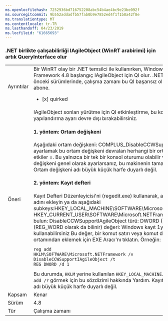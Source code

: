 ```yaml
---
ms.openlocfilehash: 7252936bd716752208abc54b4ae4bc9e23be092f
ms.sourcegitcommit: 9b552addadfb57fab0b9e7852ed4f1f1b8a42f8e
ms.translationtype: MT
ms.contentlocale: tr-TR
ms.lasthandoff: 04/23/2019
ms.locfileid: "61665693"
---
```

### <a name="net-interop-will-now-queryinterface-for-iagileobject-a-winrt-interface"></a>.NET birlikte çalışabilirliği IAgileObject (WinRT arabirimi) için artık QueryInterface olur

|   |   |
|---|---|
|Ayrıntılar|Bir WinRT olay bir .NET temsilci ile kullanırken, Windows ile .NET Framework 4.8 başlangıç IAgileObject için QI olur.  .NET Framework'ün önceki sürümlerinde, çalışma zamanı bu QI başarısız olur ve olaya abone.<ul><li>[x] quirked</li></ul>|
|Öneri|IAgileObject sonları yürütme için QI etkinleştirme, bu kod şu yapılandırma ayarı devre dışı bırakabilirsiniz. <h4>1. yöntem: Ortam değişkeni</h4> Aşağıdaki ortam değişkeni: COMPLUS_DisableCCWSupportIAgileObject ayarlamak bu ortam değişkeni devralan herhangi bir ortam 1 yöntemi etkiler =. Bu yalnızca bir tek bir konsol oturumu olabilir veya ortam değişkeni genel olarak ayarlarsanız, bu makinenin tamamını etkileyebilir. Ortam değişkeni adı büyük küçük harfe duyarlı değil. <h4>2. yöntem: Kayıt defteri</h4> Kayıt Defteri Düzenleyicisi'ni (regedit.exe) kullanarak, aşağıdaki: değer adını ekleyin ya da aşağıdaki subkeys:HKEY_LOCAL_MACHINE\SOFTWARE\Microsoft.NETFramework HKEY_CURRENT_USER\SOFTWARE\Microsoft.NETFrameworkThen bulun: DisableCCWSupportIAgileObject türü: DWORD (32-bit) değeri (REG_WORD olarak da bilinir) değeri: Windows kayıt 1yeni kullanabilirsiniz Bu değer, bir komut satırı veya komut dosyası ortamından eklemek için EXE Aracı'nı tıklatın. Örneğin:<pre><code class="lang-console">reg add HKLM\SOFTWARE\Microsoft\.NETFramework /v DisableCCWSupportIAgileObject /t REG_DWORD /d 1&#13;&#10;</code></pre>Bu durumda, <code>HKLM</code> yerine kullanılan <code>HKEY_LOCAL_MACHINE</code>. Kullanım <code>reg add /?</code> görmek için bu sözdizimi hakkında Yardım. Kayıt defteri değeri adı büyük küçük harfe duyarlı değil.|
|Kapsam|Kenar|
|Sürüm|4.8|
|Tür|Çalışma zamanı|
